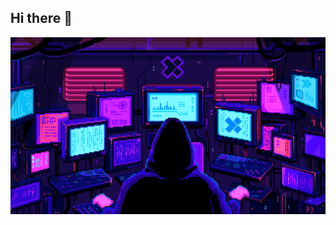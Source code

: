 ## Hi there 👋

![Cover](https://github.com/XI-X-IX/XI-X-IX/blob/img/77caa32884d735d439ade45ba37feaf2.gif)

<!--
**XI-X-IX/XI-X-IX** is a ✨ _special_ ✨ repository because its `README.md` (this file) appears on your GitHub profile.

Here are some ideas to get you started:

- 🔭 I’m currently working on ...
- 🌱 I’m currently learning ...
- 👯 I’m looking to collaborate on ...
- 🤔 I’m looking for help with ...
- 💬 Ask me about ...
- 📫 How to reach me: ...
- 😄 Pronouns: ...
- ⚡ Fun fact: ...
-->
